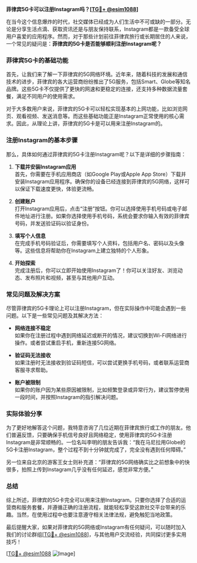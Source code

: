 **菲律宾5G卡可以注册Instagram吗？[[TG💪+ @esim1088](https://t.me/s/esim1088)]**

在当今这个信息爆炸的时代，社交媒体已经成为人们生活中不可或缺的一部分。无论是分享生活点滴、获取资讯还是与朋友保持联系，Instagram都是一款备受全球用户喜爱的应用程序。然而，对于那些计划前往菲律宾旅行或长期居住的人来说，一个常见的疑问是：**菲律宾的5G卡是否能够顺利注册Instagram呢？**

### 菲律宾5G卡的基础功能

首先，让我们来了解一下菲律宾的5G网络环境。近年来，随着科技的发展和通信技术的进步，菲律宾的各大运营商纷纷推出了5G服务，包括Smart、Globe等知名品牌。这些5G卡不仅提供了更快的网速和更稳定的连接，还支持多种数据流量套餐，满足不同用户的使用需求。

对于大多数用户来说，菲律宾的5G卡可以轻松实现基本的上网功能，比如浏览网页、观看视频、发送消息等。而这些基础功能正是Instagram正常使用的核心需求。因此，从理论上讲，菲律宾的5G卡是可以用来注册Instagram的。

### 注册Instagram的基本步骤

那么，具体如何通过菲律宾的5G卡注册Instagram呢？以下是详细的步骤指南：

1. **下载并安装Instagram应用**  
   首先，你需要在手机应用商店（如Google Play或Apple App Store）下载并安装Instagram应用程序。确保你的设备已经连接到菲律宾的5G网络，这样可以保证下载速度更快，体验更流畅。

2. **创建账户**  
   打开Instagram应用后，点击“注册”按钮。你可以选择使用手机号码或电子邮件地址进行注册。如果你选择使用手机号码，系统会要求你输入有效的菲律宾号码，并发送验证码以验证身份。

3. **填写个人信息**  
   在完成手机号码验证后，你需要填写个人资料，包括用户名、密码以及头像等。这些信息将帮助你在Instagram上建立独特的个人形象。

4. **开始探索**  
   完成注册后，你可以立即开始使用Instagram了！你可以关注好友、浏览动态、发布照片和视频，甚至与其他用户互动。

### 常见问题及解决方案

尽管菲律宾的5G卡理论上可以注册Instagram，但在实际操作中可能会遇到一些问题。以下是一些常见问题及其解决方法：

- **网络连接不稳定**  
  如果你在注册过程中遇到网络延迟或断开的情况，建议切换到Wi-Fi网络进行操作。或者尝试重启手机，重新连接5G网络。

- **验证码无法接收**  
  如果注册时无法接收到验证码短信，可以尝试更换手机号码，或者联系运营商客服寻求帮助。

- **账户被限制**  
  如果你的账户因为某些原因被限制，比如频繁登录或异常行为，建议暂停使用一段时间，并按照Instagram的指引解决问题。

### 实际体验分享

为了更好地解答这个问题，我特意咨询了几位近期在菲律宾旅行或工作的朋友。他们普遍反馈，只要确保手机信号良好且网络稳定，使用菲律宾的5G卡注册Instagram是非常顺畅的。一位名叫李明的朋友告诉我：“我在马尼拉用Globe的5G卡注册Instagram，整个过程不到十分钟就完成了，完全没有遇到任何障碍。”

另一位来自北京的游客王女士则补充道：“菲律宾的5G网络确实比之前想象中的快很多，拍照上传到Instagram几乎没有任何延迟，感觉非常方便。”

### 总结

综上所述，菲律宾的5G卡完全可以用来注册Instagram。只要你选择了合适的运营商和服务套餐，并遵循正确的注册流程，就能轻松享受这款社交平台带来的乐趣。当然，在使用过程中也要注意遵守相关法律法规，避免触犯当地政策。

最后提醒大家，如果对菲律宾的5G网络或Instagram有任何疑问，可以随时加入我们的讨论群组[[TG💪+ @esim1088](https://t.me/s/esim1088)]，与其他用户交流经验，共同探讨更多实用技巧！

[[TG💪+ @esim1088](https://t.me/s/esim1088) ![Image](https://i.postimg.cc/4NQfJmqS/Snipaste-2025-05-13-00-14-12.png)]